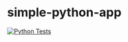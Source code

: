 # simple-python-app
[![Python Tests](https://github.com/Harisgul031/simple-python-app/actions/workflows/python-tests.yml/badge.svg)](https://github.com/Harisgul031/simple-python-app/actions/workflows/python-tests.yml)
